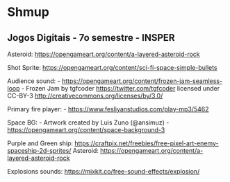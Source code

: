 # Shmup

## Jogos Digitais - 7o semestre - INSPER

Asteroid: https://opengameart.org/content/a-layered-asteroid-rock

Shot Sprite: https://opengameart.org/content/sci-fi-space-simple-bullets

Audience sound: 
    - https://opengameart.org/content/frozen-jam-seamless-loop
    - Frozen Jam by tgfcoder <https://twitter.com/tgfcoder> licensed under CC-BY-3 <http://creativecommons.org/licenses/by/3.0/>

Primary fire player:
    - https://www.fesliyanstudios.com/play-mp3/5462

Space BG: 
    - Artwork created by Luis Zuno (@ansimuz)
    - https://opengameart.org/content/space-background-3

Purple and Green ship: https://craftpix.net/freebies/free-pixel-art-enemy-spaceship-2d-sprites/
Asteroid: https://opengameart.org/content/a-layered-asteroid-rock

Explosions sounds: https://mixkit.co/free-sound-effects/explosion/ 

